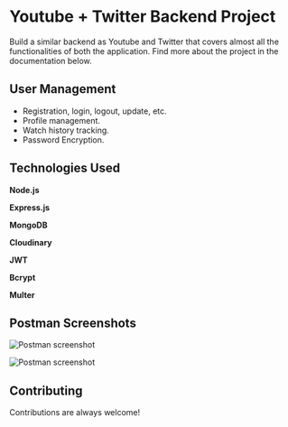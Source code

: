 
# Youtube + Twitter Backend Project

Build a similar backend as Youtube and Twitter that covers almost all the functionalities of both the application. Find more about the project in the documentation below.


## User Management

- Registration, login, logout, update, etc.
- Profile management.
- Watch history tracking.
- Password Encryption.





## Technologies Used

**Node.js**

**Express.js** 

**MongoDB**

**Cloudinary**

**JWT**

**Bcrypt**

**Multer**


## Postman Screenshots

![Postman screenshot](https://github.com/sourav-bhowal/Backend-Project/blob/main/public/Screenshot_2024-02-17_000335.png)

![Postman screenshot](https://github.com/sourav-bhowal/Backend-Project/blob/main/public/Screenshot_2024-02-17_000403.png)


## Contributing

Contributions are always welcome!


